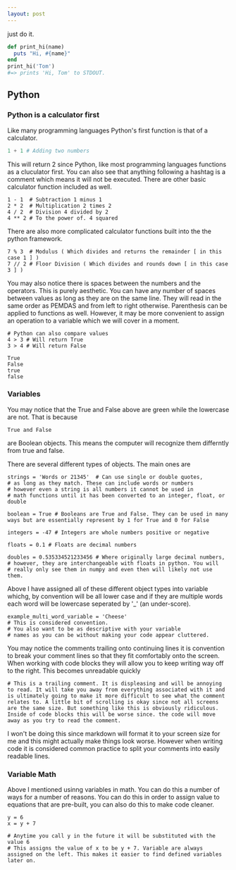 ```yaml
---
layout: post
---
```


just do it.

```ruby
def print_hi(name)
  puts "Hi, #{name}"
end
print_hi('Tom')
#=> prints 'Hi, Tom' to STDOUT.
```

## Python 
### Python is a calculator first

Like many programming languages Python's first function is that of a calculator. 

```Python
1 + 1 # Adding two numbers

```

This will return 2 since Python, like most programming languages functions as a cluculator first. You can also see that anything following a hashtag is a comment which means it will not be executed. There are other basic calculator function included as well.


```Python3
1 - 1  # Subtraction 1 minus 1
2 * 2  # Multiplication 2 times 2
4 / 2  # Division 4 divided by 2
4 ** 2 # To the power of. 4 squared

```

There are also more complicated calculator functions built into the the python framework.

```Python3
7 % 3  # Modulus ( Which divides and returns the remainder [ in this case 1 ] ) 
7 // 2 # Floor Division ( Which divides and rounds down [ in this case 3 ] )

```

You may also notice there is spaces between the numbers and the operators. This is purely aesthetic. You can have any number of spaces between values as long as they are on the same line. They will read in the same order as PEMDAS and from left to right otherwise. Parenthesis can be applied to functions as well. However, it may be more convenient to assign an operation to a variable which we will cover in a moment.


```Python3
# Python can also compare values
4 > 3 # Will return True
3 > 4 # Will return False

True
False
true
false

```


### Variables

You may notice that the True and False above are green while the lowercase are not. That is because 

```Python3
True and False
```
are Boolean objects. This means the computer will recognize them differntly from true and false. 

There are several different types of objects. The main ones are 

```Python3
strings = 'Words or 21345'  # Can use single or double quotes, 
# as long as they match. These can include words or numbers
# however even a string is all numbers it cannot be used in 
# math functions until it has been converted to an integer, float, or double

boolean = True # Booleans are True and False. They can be used in many ways but are essentially represent by 1 for True and 0 for False 

integers = -47 # Integers are whole numbers positive or negative

floats = 0.1 # Floats are decimal numbers 

doubles = 0.535334521233456 # Where originally large decimal numbers, 
# however, they are interchangeable with floats in python. You will 
# really only see them in numpy and even then will likely not use them.

```

Above I have assigned all of these different object types into variable whichg, by convention will be all lower case and if they are multiple words each word will be lowercase seperated by '_' (an under-score). 

```Python3
example_multi_word_variable = 'Cheese'
# This is considered convention. 
# You also want to be as descriptive with your variable 
# names as you can be without making your code appear cluttered.
```


You may notice the comments trailing onto continuing lines it is convention to break your comment lines so that they fit comfortably onto the screen. When working with code blocks they will allow you to keep writing way off to the right. This becomes unreadable quickly

```Python3
# This is a trailing comment. It is displeasing and will be annoying to read. It will take you away from everything associated with it and is ultimately going to make it more difficult to see what the comment relates to. A little bit of scrolling is okay since not all screens are the same size. But something like this is obviously ridiculous. Inside of code blocks this will be worse since. the code will move away as you try to read the comment.

```

I won't be doing this since markdown will format it to your screen size for me and this might actually make things look worse. However when writing code it is considered common practice to split your comments into easily readable lines.


### Variable Math

Above I mentioned usinng variables in math. You can do this a number of ways for a number of reasons. You can do this in order to assign value to equations that are pre-built, you can also do this to make code cleaner.


```Python3
y = 6
x = y + 7

# Anytime you call y in the future it will be substituted with the value 6
# This assigns the value of x to be y + 7. Variable are always assigned on the left. This makes it easier to find defined variables later on. 


```
